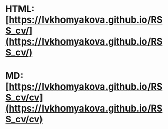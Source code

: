# HTML: [https://lvkhomyakova.github.io/RSS_cv/](https://lvkhomyakova.github.io/RSS_cv/)
# MD: [https://lvkhomyakova.github.io/RSS_cv/cv](https://lvkhomyakova.github.io/RSS_cv/cv)
